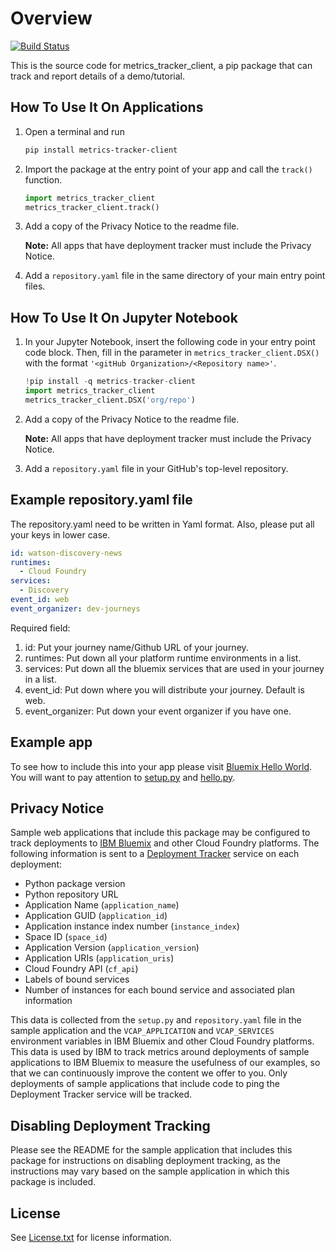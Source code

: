 # Overview

[![Build Status](https://travis-ci.org/IBM/metrics-collector-client-python.svg?branch=master)](https://travis-ci.org/IBM/metrics-collector-client-python)

This is the source code for metrics_tracker_client, a pip package that can track and report details of a demo/tutorial.

## How To Use It On Applications

1. Open a terminal and run

   ```bash
   pip install metrics-tracker-client
   ```
2. Import the package at the entry point of your app and call the `track()` function.

    ```python
    import metrics_tracker_client
    metrics_tracker_client.track()
    ```
3. Add a copy of the Privacy Notice to the readme file. 

   **Note:** All apps that have deployment tracker must include the Privacy Notice.

4. Add a `repository.yaml` file in the same directory of your main entry point files.

## How To Use It On Jupyter Notebook

1. In your Jupyter Notebook, insert the following code in your entry point code block. Then, fill in the parameter in `metrics_tracker_client.DSX()` with the format `'<gitHub Organization>/<Repository name>'`.

	```python
	!pip install -q metrics-tracker-client
	import metrics_tracker_client
	metrics_tracker_client.DSX('org/repo')
	```

2. Add a copy of the Privacy Notice to the readme file. 

   **Note:** All apps that have deployment tracker must include the Privacy Notice.

3. Add a `repository.yaml` file in your GitHub's top-level repository.

## Example repository.yaml file

The repository.yaml need to be written in Yaml format. Also, please put all your keys in lower case.

```yaml
id: watson-discovery-news
runtimes: 
  - Cloud Foundry
services: 
  - Discovery
event_id: web
event_organizer: dev-journeys
```

Required field:

1. id: Put your journey name/Github URL of your journey.
2. runtimes: Put down all your platform runtime environments in a list.
3. services: Put down all the bluemix services that are used in your journey in a list.
4. event_id: Put down where you will distribute your journey. Default is web.
5. event_organizer: Put down your event organizer if you have one.


## Example app

To see how to include this into your app please visit [Bluemix Hello World](https://github.com/IBM-Bluemix/python-hello-world-flask). You will want to pay attention to [setup.py](https://github.com/IBM-Bluemix/python-hello-world-flask/blob/master/setup.py) and [hello.py](https://github.com/IBM-Bluemix/python-hello-world-flask/blob/master/hello.py).

## Privacy Notice

Sample web applications that include this package may be configured to track deployments to [IBM Bluemix](https://www.bluemix.net/) and other Cloud Foundry platforms. The following information is sent to a [Deployment Tracker](https://github.com/IBM/metrics-collector-service) service on each deployment:

* Python package version
* Python repository URL
* Application Name (`application_name`)
* Application GUID (`application_id`)
* Application instance index number (`instance_index`)
* Space ID (`space_id`)
* Application Version (`application_version`)
* Application URIs (`application_uris`)
* Cloud Foundry API (`cf_api`)
* Labels of bound services
* Number of instances for each bound service and associated plan information

This data is collected from the `setup.py` and `repository.yaml` file in the sample application and the `VCAP_APPLICATION` and `VCAP_SERVICES` environment variables in IBM Bluemix and other Cloud Foundry platforms. This data is used by IBM to track metrics around deployments of sample applications to IBM Bluemix to measure the usefulness of our examples, so that we can continuously improve the content we offer to you. Only deployments of sample applications that include code to ping the Deployment Tracker service will be tracked.

## Disabling Deployment Tracking

Please see the README for the sample application that includes this package for instructions on disabling deployment tracking, as the instructions may vary based on the sample application in which this package is included.

## License

See [License.txt](License.txt) for license information.
